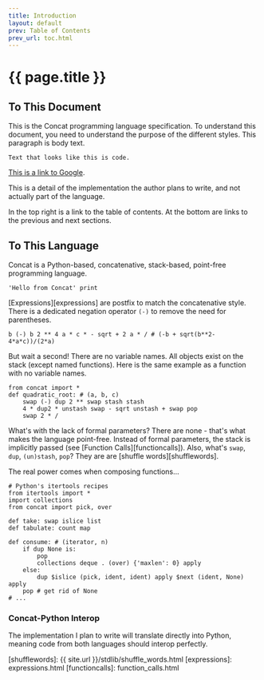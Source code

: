 ```yaml
---
title: Introduction
layout: default
prev: Table of Contents
prev_url: toc.html
---
```


{{ page.title }}
================

To This Document
----------------

This is the Concat programming language specification. To understand this
document, you need to understand the purpose of the different styles. This
paragraph is body text.

    Text that looks like this is code.
    
[This is a link to Google](http://www.google.com/).

<p class='implementation-detail'>
    This is a detail of the implementation the author plans to write, and not
    actually part of the language.
</p>

In the top right is a link to the table of contents. At the bottom are links to
the previous and next sections.

To This Language
----------------

Concat is a Python-based, concatenative, stack-based, point-free programming
language.

    'Hello from Concat' print
    
[Expressions][expressions] are postfix to match the concatenative style. There is a dedicated
negation operator `(-)` to remove the need for parentheses.

    b (-) b 2 ** 4 a * c * - sqrt + 2 a * / # (-b + sqrt(b**2-4*a*c))/(2*a)
    
But wait a second! There are no variable names. All objects exist on the stack
(except named functions). Here is the same example as a function with no variable
names.

    from concat import *
    def quadratic_root: # (a, b, c)
        swap (-) dup 2 ** swap stash stash
        4 * dup2 * unstash swap - sqrt unstash + swap pop
        swap 2 * /

What's with the lack of formal parameters? There are none - that's what makes
the language point-free. Instead of formal parameters, the stack is implicitly
passed (see [Function Calls][functioncalls]). Also, what's `swap`, `dup`,
`(un)stash`, `pop`? They are are [shuffle words][shufflewords].

The real power comes when composing functions...

    # Python's itertools recipes
    from itertools import *
    import collections
    from concat import pick, over
    
    def take: swap islice list
    def tabulate: count map
    
    def consume: # (iterator, n)
        if dup None is:
            pop
            collections deque . (over) {'maxlen': 0} apply
        else:
            dup $islice (pick, ident, ident) apply $next (ident, None) apply
        pop # get rid of None
    # ...
    
### Concat-Python Interop

<p class='implementation-detail'>
    The implementation I plan to write will translate directly into Python,
    meaning code from both languages should interop perfectly.
</p>

  [shufflewords]:      {{ site.url }}/stdlib/shuffle_words.html
  [expressions]:       expressions.html
  [functioncalls]:     function_calls.html
